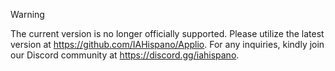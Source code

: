 > [!WARNING]
> The current version is no longer officially supported. Please utilize the latest version at https://github.com/IAHispano/Applio. For any inquiries, kindly join our Discord community at https://discord.gg/iahispano.

